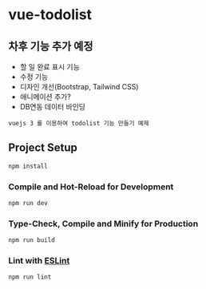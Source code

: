 # vue-todolist

## 차후 기능 추가 예정

- 할 일 완료 표시 기능
- 수정 기능
- 디자인 개선(Bootstrap, Tailwind CSS)
- 애니메이션 추가?
- DB연동 데이터 바인딩

```
vuejs 3 를 이용하여 todolist 기능 만들기 예제
```

## Project Setup

```sh
npm install
```

### Compile and Hot-Reload for Development

```sh
npm run dev
```

### Type-Check, Compile and Minify for Production

```sh
npm run build
```

### Lint with [ESLint](https://eslint.org/)

```sh
npm run lint
```
